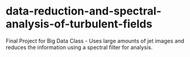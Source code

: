 # data-reduction-and-spectral-analysis-of-turbulent-fields
Final Project for Big Data Class - Uses large amounts of jet images and reduces the information using a spectral filter for analysis.
